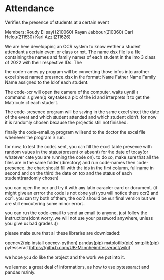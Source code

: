 # Attendance
Verifies the presence of students at a certain event

Members: 
        Roudy El sayi (210060)
        Rayan Jabbour(210360)
        Carl Helou(211530)
        Karl Azzi(211626)

We are here developping an OCR system to know wether a student attendant a certain event or class or not. 
The name.xlsx file is a file containing the names and family names of each student in the info 3 class of 2022 with their respective IDs. The

the code-names.py program will be converting those infos into another excel sheet named presence.xlsx in the format: Name Father Name Family Name assigned to the Id of each student. 

The code-ocr will open the camera of the computer, waits uyntil a command is given(q key)takes a pic of the id and interprets it to get the Matricule of each student. 

The code-presence program will be saving in the same excel sheet the date of the event and which student attended and which student didn't. 
for now it is randomly chosen because the projectis still not finished.

finally the code-email.py program willsend to the doctor the excel file whenever the program is run. 

for now, to test the codes sent, you can fill the excel table presence with random values in the status(present or absent) for the date of today(or whatever date you are running the code on). to do so, make sure that all the files are in the same folder (directory) and run code-names then code-presence. the chart should fill with the ids in the first column, full name in second and on the third the date on top and the status of each student(randomly chosen)

you can open the ocr and try it with any latin caracter card or document. (it might give an errror the code is not done yet) you will notice there ocr2 and ocr1. you can try both of them, the ocr2 should be our final version but we are still encoutering some minor errors.


you can run the code-email to send an email to anyone, just follow the instructions(dont worry, we will not use your password anywhere, unless you give us bad grades :))

please make sure that all these libraries are downloaded:

opencv2(pip install opencv-python)
pandas(pip)
matplotlib(pip)
smtplib(pip)
pytesseract(https://github.com/UB-Mannheim/tesseract/wiki)

we hope you do like the project and the work we put into it.

we learned a great deal of informations, as how to use pytessaract and pandas mainly.
